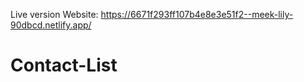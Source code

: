 Live version Website:
https://6671f293ff107b4e8e3e51f2--meek-lily-90dbcd.netlify.app/
# Contact-List